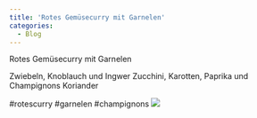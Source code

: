 ```yaml
---
title: 'Rotes Gemüsecurry mit Garnelen'
categories:
  - Blog
---
```


Rotes Gemüsecurry mit Garnelen

Zwiebeln, Knoblauch und Ingwer
Zucchini, Karotten, Paprika und Champignons
Koriander

#rotescurry #garnelen #champignons
![](..\..\.\assets\2021-01-23-garnelencurry\1.jpg)
